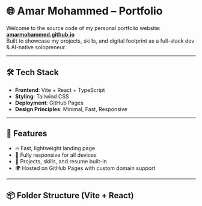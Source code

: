 # 🌐 Amar Mohammed – Portfolio

Welcome to the source code of my personal portfolio website:  
**[amarmohammed.github.io](https://amarmohammed.github.io)**  
Built to showcase my projects, skills, and digital footprint as a full-stack dev & AI-native solopreneur.

---

## 🛠️ Tech Stack

- **Frontend**: Vite + React + TypeScript  
- **Styling**: Tailwind CSS  
- **Deployment**: GitHub Pages  
- **Design Principles**: Minimal, Fast, Responsive

---

## 🚀 Features

- 🔥 Fast, lightweight landing page
- 📱 Fully responsive for all devices
- 🧠 Projects, skills, and resume built-in
- 🌍 Hosted on GitHub Pages with custom domain support

---

## 📦 Folder Structure (Vite + React)

